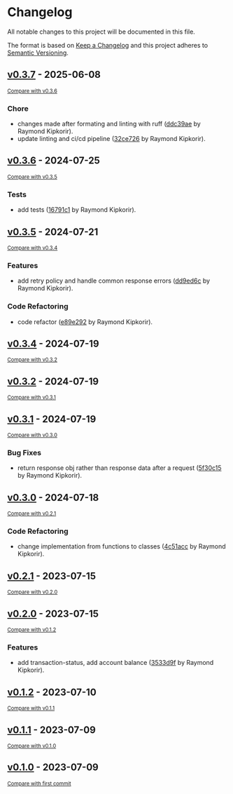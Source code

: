 # Changelog

All notable changes to this project will be documented in this file.

The format is based on [Keep a Changelog](http://keepachangelog.com/en/1.0.0/)
and this project adheres to [Semantic Versioning](http://semver.org/spec/v2.0.0.html).

<!-- insertion marker -->
## [v0.3.7](https://github.com/raykipkorir/pydaraja/releases/tag/v0.3.7) - 2025-06-08

<small>[Compare with v0.3.6](https://github.com/raykipkorir/pydaraja/compare/v0.3.6...v0.3.7)</small>

### Chore

- changes made after formating and linting with ruff ([ddc39ae](https://github.com/raykipkorir/pydaraja/commit/ddc39aeda3798dbb0e253ac4ab9da5afdeecf01d) by Raymond Kipkorir).
- update linting and ci/cd pipeline ([32ce726](https://github.com/raykipkorir/pydaraja/commit/32ce72642f325511402af76657449673470323f5) by Raymond Kipkorir).

## [v0.3.6](https://github.com/raykipkorir/pydaraja/releases/tag/v0.3.6) - 2024-07-25

<small>[Compare with v0.3.5](https://github.com/raykipkorir/pydaraja/compare/v0.3.5...v0.3.6)</small>

### Tests

- add tests ([16791c1](https://github.com/raykipkorir/pydaraja/commit/16791c1e32ae2f922d0b2582d698a395e7ff5286) by Raymond Kipkorir).

## [v0.3.5](https://github.com/raykipkorir/pydaraja/releases/tag/v0.3.5) - 2024-07-21

<small>[Compare with v0.3.4](https://github.com/raykipkorir/pydaraja/compare/v0.3.4...v0.3.5)</small>

### Features

- add retry policy and handle common response errors ([dd9ed6c](https://github.com/raykipkorir/pydaraja/commit/dd9ed6c839533e89cd82fbd47a7e1cd94d34030e) by Raymond Kipkorir).

### Code Refactoring

- code refactor ([e89e292](https://github.com/raykipkorir/pydaraja/commit/e89e292cc463c9cb5097fb643ed8100c06b868e3) by Raymond Kipkorir).

## [v0.3.4](https://github.com/raykipkorir/pydaraja/releases/tag/v0.3.4) - 2024-07-19

<small>[Compare with v0.3.2](https://github.com/raykipkorir/pydaraja/compare/v0.3.2...v0.3.4)</small>

## [v0.3.2](https://github.com/raykipkorir/pydaraja/releases/tag/v0.3.2) - 2024-07-19

<small>[Compare with v0.3.1](https://github.com/raykipkorir/pydaraja/compare/v0.3.1...v0.3.2)</small>

## [v0.3.1](https://github.com/raykipkorir/pydaraja/releases/tag/v0.3.1) - 2024-07-19

<small>[Compare with v0.3.0](https://github.com/raykipkorir/pydaraja/compare/v0.3.0...v0.3.1)</small>

### Bug Fixes

- return response obj rather than response data after a request ([5f30c15](https://github.com/raykipkorir/pydaraja/commit/5f30c15caca8dfc3a9f05a0741ba6dfe2aabe286) by Raymond Kipkorir).

## [v0.3.0](https://github.com/raykipkorir/pydaraja/releases/tag/v0.3.0) - 2024-07-18

<small>[Compare with v0.2.1](https://github.com/raykipkorir/pydaraja/compare/v0.2.1...v0.3.0)</small>

### Code Refactoring

- change implementation from functions to classes ([4c51acc](https://github.com/raykipkorir/pydaraja/commit/4c51acca302681564c42fb65eac83912102afe1f) by Raymond Kipkorir).

## [v0.2.1](https://github.com/raykipkorir/pydaraja/releases/tag/v0.2.1) - 2023-07-15

<small>[Compare with v0.2.0](https://github.com/raykipkorir/pydaraja/compare/v0.2.0...v0.2.1)</small>

## [v0.2.0](https://github.com/raykipkorir/pydaraja/releases/tag/v0.2.0) - 2023-07-15

<small>[Compare with v0.1.2](https://github.com/raykipkorir/pydaraja/compare/v0.1.2...v0.2.0)</small>

### Features

- add transaction-status, add account balance ([3533d9f](https://github.com/raykipkorir/pydaraja/commit/3533d9f9d5f84139704ce2b719e167b67f8e6be7) by Raymond Kipkorir).

## [v0.1.2](https://github.com/raykipkorir/pydaraja/releases/tag/v0.1.2) - 2023-07-10

<small>[Compare with v0.1.1](https://github.com/raykipkorir/pydaraja/compare/v0.1.1...v0.1.2)</small>

## [v0.1.1](https://github.com/raykipkorir/pydaraja/releases/tag/v0.1.1) - 2023-07-09

<small>[Compare with v0.1.0](https://github.com/raykipkorir/pydaraja/compare/v0.1.0...v0.1.1)</small>

## [v0.1.0](https://github.com/raykipkorir/pydaraja/releases/tag/v0.1.0) - 2023-07-09

<small>[Compare with first commit](https://github.com/raykipkorir/pydaraja/compare/cdd7a650f4ae4c81f5c48a80cf90adc74e7eddd6...v0.1.0)</small>

